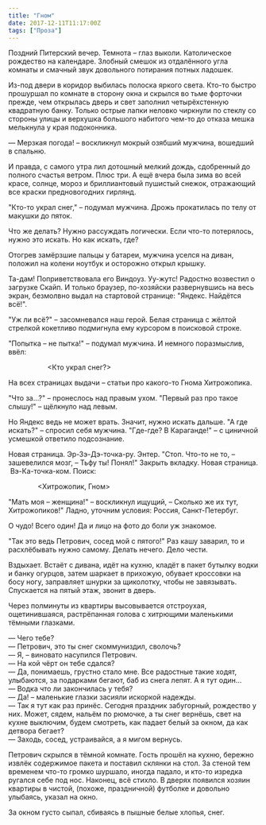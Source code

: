 ```yaml
---
title: "Гном"
date: 2017-12-11T11:17:00Z
tags: ["Проза"]
---
```


Поздний Питерский вечер. Темнота – глаз выколи. Католическое рождество на календаре. Злобный смешок из отдалённого угла комнаты и смачный звук довольного потирания потных ладошек.


Из-под двери в коридор выбилась полоска яркого света. Кто-то быстро прошуршал по комнате в сторону окна и скрылся во тьме форточки прежде, чем открылась дверь и свет заполнил четырёхстенную квадратную банку. Только острые лапки неловко чиркнули по стеклу со стороны улицы и верхушка большого набитого чем-то до отказа мешка мелькнула у края подоконника.

— Мерзкая погода! – воскликнул мокрый озябший мужчина, вошедший в спальню.

И правда, с самого утра лил дотошный мелкий дождь, сдобренный до полного счастья ветром. Плюс три. А ещё вчера была зима во всей красе, солнце, мороз и бриллиантовый пушистый снежок, отражающий все краски предновогодних гирлянд.

"Кто-то украл снег," – подумал мужчина. Дрожь прокатилась по телу от макушки до пяток.

Что же делать? Нужно рассуждать логически. Если что-то потерялось, нужно это искать. Но как искать, где?

Отогрев замёрзшие пальцы у батареи, мужчина уселся на диван, положил на колени ноутбук и осторожно открыл крышку.

Та-дам! Поприветствовала его Виндоуз. Уу-жутс! Радостно возвестил о загрузке Скайп. И только браузер, по-хозяйски развернувшись на весь экран, безмолвно выдал на стартовой странице: "Яндекс. Найдётся всё!".

"Уж ли всё?" – засомневался наш герой. Белая страница с жёлтой стрелкой кокетливо подмигнула ему курсором в поисковой строке.

"Попытка – не пытка!" – подумал мужчина. И немного поразмыслив, ввёл:

                    <Кто украл снег?>

На всех страницах выдачи – статьи про какого-то Гнома Хитрожопика.

"Что за…?" – пронеслось над правым ухом. "Первый раз про такое слышу!" – щёлкнуло над левым.

Но Яндекс ведь не может врать. Значит, нужно искать дальше. "А где искать?" – спросил себя мужчина. "Где-где? В Караганде!" – с циничной усмешкой ответило подсознание.

Новая страница. Эр-Зэ-Дэ-точка-ру. Энтер. "Стоп. Что-то не то, – зашевелился мозг, – Тьфу ты! Понял!" Закрыть вкладку. Новая страница.  Вэ-Ка-точка-ком. Поиск:

               <Хитрожопик, Гном>

"Мать моя – женщина!" – воскликнул ищущий, – Сколько же их тут, Хитрожопиков!" Ладно, уточним условия: Россия, Санкт-Петербуг.

О чудо! Всего один! Да и лицо на фото до боли уж знакомое. 

"Так это ведь Петрович, сосед мой с пятого!" Раз кашу заварил, то и расхлёбывать нужно самому. Делать нечего. Дело чести.

Вздыхает. Встаёт с дивана, идёт на кухню, кладёт в пакет бутылку водки и банку огурцов, затем шаркает в прихожую, обувает кроссовки на босу ногу, заправляет шнурки за щиколотку, чтобы не завязывать. Спускается на пятый этаж, звонит в дверь.

Через полминуты из квартиры высовывается отстроухая, ощетинившаяся, растрёпанная голова с хитрющими маленькими тёмными глазками.

— Чего тебе?  
— Петрович, это ты снег скоммуниздил, сволочь?  
— Я, – виновато насупился Петрович.  
— На кой чёрт он тебе сдался?  
— Да, понимаешь, грустно стало мне. Все радостные такие ходят, улыбаются, за подарками бегают, баб из снега лепят. А я тут один…  
— Водка что ли закончилась у тебя?  
— Да! – маленькие глазки засияли искоркой надежды.  
— Так я тут как раз принёс. Сегодня праздник забугорный, рождество у них. Может, сядем, нальём по рюмочке, а ты снег вернёшь, свет на кухне выключим, будем смотреть, как падает белый за окном, да как детвора бегает?  
— Заходь, сосед, устраивайся, а я мигом вернусь.

Петрович скрылся в тёмной комнате. Гость прошёл на кухню, бережно извлёк содержимое пакета и поставил склянки на стол. За стеной тем временем что-то громко шуршало, иногда падало, и кто-то изредка ругался себе под нос. Наконец, всё стихло. В дверях появился хозяин квартиры в чистой, (похоже, праздничной) футболке и довольно улыбаясь, указал на окно.

За окном густо сыпал, сбиваясь в пышные белые хлопья, снег.  
